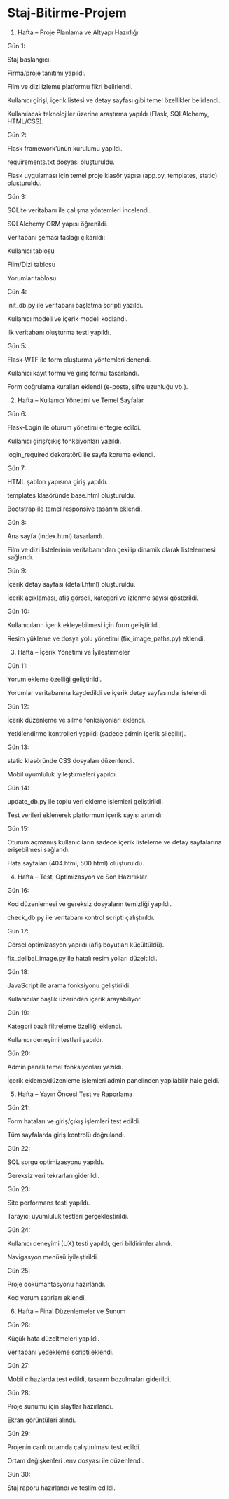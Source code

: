 # Staj-Bitirme-Projem
1. Hafta – Proje Planlama ve Altyapı Hazırlığı

Gün 1:

Staj başlangıcı.

Firma/proje tanıtımı yapıldı.

Film ve dizi izleme platformu fikri belirlendi.

Kullanıcı girişi, içerik listesi ve detay sayfası gibi temel özellikler belirlendi.

Kullanılacak teknolojiler üzerine araştırma yapıldı (Flask, SQLAlchemy, HTML/CSS).

Gün 2:

Flask framework’ünün kurulumu yapıldı.

requirements.txt dosyası oluşturuldu.

Flask uygulaması için temel proje klasör yapısı (app.py, templates, static) oluşturuldu.

Gün 3:

SQLite veritabanı ile çalışma yöntemleri incelendi.

SQLAlchemy ORM yapısı öğrenildi.

Veritabanı şeması taslağı çıkarıldı:

Kullanıcı tablosu

Film/Dizi tablosu

Yorumlar tablosu

Gün 4:

init_db.py ile veritabanı başlatma scripti yazıldı.

Kullanıcı modeli ve içerik modeli kodlandı.

İlk veritabanı oluşturma testi yapıldı.

Gün 5:

Flask-WTF ile form oluşturma yöntemleri denendi.

Kullanıcı kayıt formu ve giriş formu tasarlandı.

Form doğrulama kuralları eklendi (e-posta, şifre uzunluğu vb.).

2. Hafta – Kullanıcı Yönetimi ve Temel Sayfalar

Gün 6:

Flask-Login ile oturum yönetimi entegre edildi.

Kullanıcı giriş/çıkış fonksiyonları yazıldı.

login_required dekoratörü ile sayfa koruma eklendi.

Gün 7:

HTML şablon yapısına giriş yapıldı.

templates klasöründe base.html oluşturuldu.

Bootstrap ile temel responsive tasarım eklendi.

Gün 8:

Ana sayfa (index.html) tasarlandı.

Film ve dizi listelerinin veritabanından çekilip dinamik olarak listelenmesi sağlandı.

Gün 9:

İçerik detay sayfası (detail.html) oluşturuldu.

İçerik açıklaması, afiş görseli, kategori ve izlenme sayısı gösterildi.

Gün 10:

Kullanıcıların içerik ekleyebilmesi için form geliştirildi.

Resim yükleme ve dosya yolu yönetimi (fix_image_paths.py) eklendi.

3. Hafta – İçerik Yönetimi ve İyileştirmeler

Gün 11:

Yorum ekleme özelliği geliştirildi.

Yorumlar veritabanına kaydedildi ve içerik detay sayfasında listelendi.

Gün 12:

İçerik düzenleme ve silme fonksiyonları eklendi.

Yetkilendirme kontrolleri yapıldı (sadece admin içerik silebilir).

Gün 13:

static klasöründe CSS dosyaları düzenlendi.

Mobil uyumluluk iyileştirmeleri yapıldı.

Gün 14:

update_db.py ile toplu veri ekleme işlemleri geliştirildi.

Test verileri eklenerek platformun içerik sayısı artırıldı.

Gün 15:

Oturum açmamış kullanıcıların sadece içerik listeleme ve detay sayfalarına erişebilmesi sağlandı.

Hata sayfaları (404.html, 500.html) oluşturuldu.

4. Hafta – Test, Optimizasyon ve Son Hazırlıklar

Gün 16:

Kod düzenlemesi ve gereksiz dosyaların temizliği yapıldı.

check_db.py ile veritabanı kontrol scripti çalıştırıldı.

Gün 17:

Görsel optimizasyon yapıldı (afiş boyutları küçültüldü).

fix_delibal_image.py ile hatalı resim yolları düzeltildi.

Gün 18:

JavaScript ile arama fonksiyonu geliştirildi.

Kullanıcılar başlık üzerinden içerik arayabiliyor.

Gün 19:

Kategori bazlı filtreleme özelliği eklendi.

Kullanıcı deneyimi testleri yapıldı.

Gün 20:

Admin paneli temel fonksiyonları yazıldı.

İçerik ekleme/düzenleme işlemleri admin panelinden yapılabilir hale geldi.

5. Hafta – Yayın Öncesi Test ve Raporlama

Gün 21:

Form hataları ve giriş/çıkış işlemleri test edildi.

Tüm sayfalarda giriş kontrolü doğrulandı.

Gün 22:

SQL sorgu optimizasyonu yapıldı.

Gereksiz veri tekrarları giderildi.

Gün 23:

Site performans testi yapıldı.

Tarayıcı uyumluluk testleri gerçekleştirildi.

Gün 24:

Kullanıcı deneyimi (UX) testi yapıldı, geri bildirimler alındı.

Navigasyon menüsü iyileştirildi.

Gün 25:

Proje dokümantasyonu hazırlandı.

Kod yorum satırları eklendi.

6. Hafta – Final Düzenlemeler ve Sunum

Gün 26:

Küçük hata düzeltmeleri yapıldı.

Veritabanı yedekleme scripti eklendi.

Gün 27:

Mobil cihazlarda test edildi, tasarım bozulmaları giderildi.

Gün 28:

Proje sunumu için slaytlar hazırlandı.

Ekran görüntüleri alındı.

Gün 29:

Projenin canlı ortamda çalıştırılması test edildi.

Ortam değişkenleri .env dosyası ile düzenlendi.

Gün 30:


Staj raporu hazırlandı ve teslim edildi.
